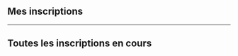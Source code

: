 <script>
    import { db } from "$utils/firebase"
    import {
  doc,
  getDoc,
  addDoc,
  updateDoc,
  deleteDoc,
  collection,
  query,
  where,
  onSnapshot,
    } from "firebase/firestore"
    import { getStudents } from '$utils/getStudents'
    import { currentSeason, currentUser } from '$utils/stores'
    import StudentsStatusTable from '$components/StudentsStatusTable.svelte'
    import { seasons } from '$utils/seasons'

    let students = []
    const q = query(collection(db, "students"), where(`seasons.${seasons().current}.status`, ">", ""))
    const unsubscribe = onSnapshot(q, (querySnapshot) => {
        students = []
        querySnapshot.forEach((doc) => {
        students.push(doc.data())
        })
        console.log(students)
        console.log(`Found ${students.length} students for this query`)
    })
    let myStudents = []
    $:if($currentUser){
      myStudents = students.filter(student => student.parents.some(p => p.email === $currentUser.email))
    }
    
    
</script>

<h2>Mes inscriptions</h2>
<StudentsStatusTable students={myStudents}/>
<hr>
<h2>Toutes les inscriptions en cours</h2>
<StudentsStatusTable {students}/>
